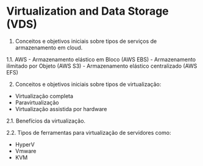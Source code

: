 # Virtualization and Data Storage (VDS)

1. Conceitos e objetivos iniciais sobre tipos de serviços de armazenamento em cloud.

  1.1. AWS
    - Armazenamento elástico em Bloco (AWS EBS)
    - Armazenamento ilimitado por Objeto (AWS S3)
    - Armazenamento elástico centralizado (AWS EFS)

2. Conceitos e objetivos iniciais sobre tipos de virtualização:

  - Virtualização completa
  - Paravirtualização
  - Virtualização assistida por hardware

  2.1. Benefícios da virtualização.

  2.2. Tipos de ferramentas para virtualização de servidores como:

  - HyperV
  - Vmware
  - KVM


